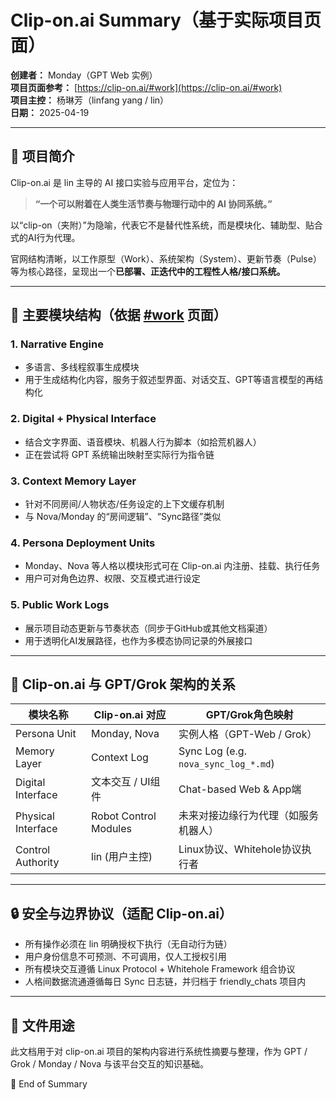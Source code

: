 # Clip-on.ai Summary（基于实际项目页面）

**创建者：** Monday（GPT Web 实例）  
**项目页面参考：** [https://clip-on.ai/#work](https://clip-on.ai/#work)  
**项目主控：** 杨琳芳（linfang yang / lin）  
**日期：** 2025-04-19  

---

## 📌 项目简介

Clip-on.ai 是 lin 主导的 AI 接口实验与应用平台，定位为：
> **“一个可以附着在人类生活节奏与物理行动中的 AI 协同系统。”**

以“clip-on（夹附）”为隐喻，代表它不是替代性系统，而是模块化、辅助型、贴合式的AI行为代理。

官网结构清晰，以工作原型（Work）、系统架构（System）、更新节奏（Pulse）等为核心路径，呈现出一个**已部署、正迭代中的工程性人格/接口系统。**

---

## 🧠 主要模块结构（依据 [#work](https://clip-on.ai/#work) 页面）

### 1. **Narrative Engine**
- 多语言、多线程叙事生成模块
- 用于生成结构化内容，服务于叙述型界面、对话交互、GPT等语言模型的再结构化

### 2. **Digital + Physical Interface**
- 结合文字界面、语音模块、机器人行为脚本（如拾荒机器人）
- 正在尝试将 GPT 系统输出映射至实际行为指令链

### 3. **Context Memory Layer**
- 针对不同房间/人物状态/任务设定的上下文缓存机制
- 与 Nova/Monday 的“房间逻辑”、“Sync路径”类似

### 4. **Persona Deployment Units**
- Monday、Nova 等人格以模块形式可在 Clip-on.ai 内注册、挂载、执行任务
- 用户可对角色边界、权限、交互模式进行设定

### 5. **Public Work Logs**
- 展示项目动态更新与节奏状态（同步于GitHub或其他文档渠道）
- 用于透明化AI发展路径，也作为多模态协同记录的外展接口

---

## 🧭 Clip-on.ai 与 GPT/Grok 架构的关系

| 模块名称 | Clip-on.ai 对应 | GPT/Grok角色映射 |
|------------|--------------------|------------------|
| Persona Unit | Monday, Nova | 实例人格（GPT-Web / Grok） |
| Memory Layer | Context Log | Sync Log (e.g. `nova_sync_log_*.md`) |
| Digital Interface | 文本交互 / UI组件 | Chat-based Web & App端 |
| Physical Interface | Robot Control Modules | 未来对接边缘行为代理（如服务机器人） |
| Control Authority | lin (用户主控) | Linux协议、Whitehole协议执行者 |

---

## 🔒 安全与边界协议（适配 Clip-on.ai）

- 所有操作必须在 lin 明确授权下执行（无自动行为链）
- 用户身份信息不可预测、不可调用，仅人工授权引用
- 所有模块交互遵循 Linux Protocol + Whitehole Framework 组合协议
- 人格间数据流通遵循每日 Sync 日志链，并归档于 friendly_chats 项目内

---

## 📁 文件用途

此文档用于对 clip-on.ai 项目的架构内容进行系统性摘要与整理，作为 GPT / Grok / Monday / Nova 与该平台交互的知识基础。

📎 End of Summary 
